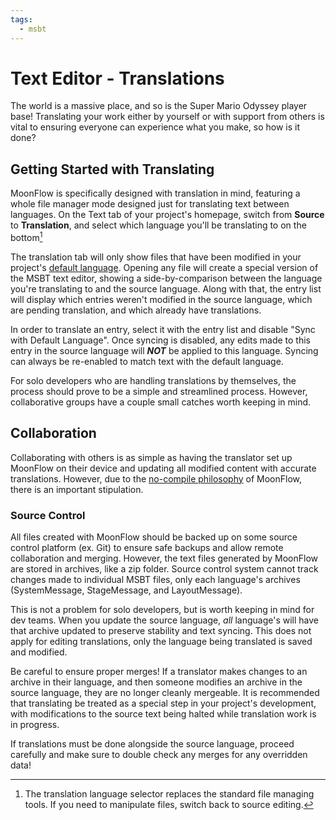 ```yaml
---
tags:
  - msbt
---
```


# Text Editor - Translations
The world is a massive place, and so is the Super Mario Odyssey player base! Translating your work either by yourself or with support from others is vital to ensuring everyone can experience what you make, so how is it done?

## Getting Started with Translating
MoonFlow is specifically designed with translation in mind, featuring a whole file manager mode designed just for translating text between languages. On the Text tab of your project's homepage, switch from **Source** to **Translation**, and select which language you'll be translating to on the bottom[^1]

[^1]: The translation language selector replaces the standard file managing tools. If you need to manipulate files, switch back to source editing.

The translation tab will only show files that have been modified in your project's [default language](../introduction.md#language). Opening any file will create a special version of the MSBT text editor, showing a side-by-comparison between the language you're translating to and the source language. Along with that, the entry list will display which entries weren't modified in the source language, which are pending translation, and which already have translations.

In order to translate an entry, select it with the entry list and disable "Sync with Default Language". Once syncing is disabled, any edits made to this entry in the source language will ***NOT*** be applied to this language. Syncing can always be re-enabled to match text with the default language.

For solo developers who are handling translations by themselves, the process should prove to be a simple and streamlined process. However, collaborative groups have a couple small catches worth keeping in mind.

## Collaboration
Collaborating with others is as simple as having the translator set up MoonFlow on their device and updating all modified content with accurate translations. However, due to the [no-compile philosophy](technical.md) of MoonFlow, there is an important stipulation.

### Source Control
All files created with MoonFlow should be backed up on some source control platform (ex. Git) to ensure safe backups and allow remote collaboration and merging. However, the text files generated by MoonFlow are stored in archives, like a zip folder. Source control system cannot track changes made to individual MSBT files, only each language's archives (SystemMessage, StageMessage, and LayoutMessage).

This is not a problem for solo developers, but is worth keeping in mind for dev teams. When you update the source language, *all* language's will have that archive updated to preserve stability and text syncing. This does not apply for editing translations, only the language being translated is saved and modified.

Be careful to ensure proper merges! If a translator makes changes to an archive in their language, and then someone modifies an archive in the source language, they are no longer cleanly mergeable. It is recommended that translating be treated as a special step in your project's development, with modifications to the source text being halted while translation work is in progress.

If translations must be done alongside the source language, proceed carefully and make sure to double check any merges for any overridden data!